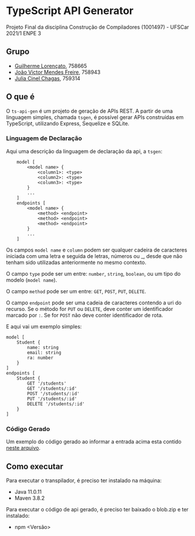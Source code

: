 # TypeScript API Generator
Projeto Final da disciplina Construção de Compiladores (1001497) - UFSCar 2021/1 ENPE 3

## Grupo
- [Guilherme Lorençato](https://github.com/GuiLorencato), 758665
- [João Victor Mendes Freire](https://github.com/joaovicmendes), 758943
- [Julia Cinel Chagas](https://github.com/jcinel), 759314

## O que é
O `ts-api-gen` é um projeto de geração de APIs REST. A partir de uma linguagem simples, chamada `tsgen`, é possível gerar APIs construídas em TypeScript, utilizando Express, Sequelize e SQLite.

### Linguagem de Declaração
Aqui uma descrição da linguagem de declaração da api, a `tsgen`:
```
    model [
        <model name> {
            <column1>: <type>
            <column2>: <type>
            <column3>: <type>
        }
        ...
    ]
    endpoints [
        <model name> {
            <method> <endpoint>
            <method> <endpoint>
            <method> <endpoint>
        }
        ...
    ]
```
Os campos `model name` e `column` podem ser qualquer cadeira de caracteres iniciada com uma letra e seguida de letras, números ou _, desde que não tenham sido utilizadas anteriormente no mesmo contexto.

O campo `type` pode ser um entre: `number`, `string`, `boolean`, ou um tipo do modelo (`model name`).

O campo `method` pode ser um entre: `GET`, `POST`, `PUT`, `DELETE`.

O campo `endpoint` pode ser uma cadeia de caracteres contendo a uri do recurso. Se o método for `PUT` ou `DELETE`, deve conter um identificador marcado por `:`. Se for `POST` não deve conter identificador de rota.

E aqui vai um exemplo simples:
```
model [
    Student {
        name: string
        email: string
        ra: number
    }
]
endpoints [
    Student {
        GET '/students'
        GET '/students/:id'
        POST '/students/:id'
        PUT '/students/:id'
        DELETE '/students/:id'
    }
]
```

### Código Gerado
Um exemplo do código gerado ao informar a entrada acima esta contido [neste arquivo](https://github.com/joaovicmendes/ts-api-generator/blob/main/example.ts).

## Como executar
Para executar o transpilador, é preciso ter instalado na máquina: 
- Java 11.0.11
- Maven 3.8.2

Para executar o código de api gerado, é preciso ter baixado o blob.zip e ter instalado:
- npm <Versão>
